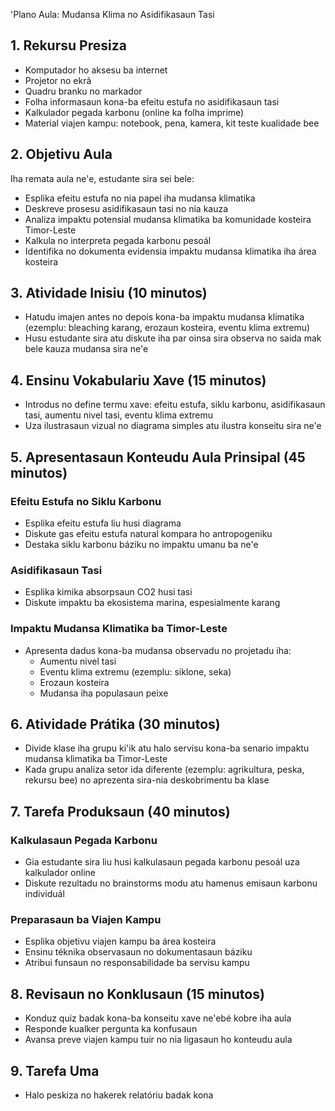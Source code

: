 'Plano Aula: Mudansa Klima no Asidifikasaun Tasi

## 1. Rekursu Presiza

- Komputador ho aksesu ba internet
- Projetor no ekrã
- Quadru branku no markador
- Folha informasaun kona-ba efeitu estufa no asidifikasaun tasi
- Kalkulador pegada karbonu (online ka folha imprime)
- Material viajen kampu: notebook, pena, kamera, kit teste kualidade bee

## 2. Objetivu Aula

Iha remata aula ne'e, estudante sira sei bele:
- Esplika efeitu estufa no nia papel iha mudansa klimatika
- Deskreve prosesu asidifikasaun tasi no nia kauza
- Analiza impaktu potensial mudansa klimatika ba komunidade kosteira Timor-Leste
- Kalkula no interpreta pegada karbonu pesoál
- Identifika no dokumenta evidensia impaktu mudansa klimatika iha área kosteira

## 3. Atividade Inisiu (10 minutos)

- Hatudu imajen antes no depois kona-ba impaktu mudansa klimatika (ezemplu: bleaching karang, erozaun kosteira, eventu klima extremu)
- Husu estudante sira atu diskute iha par oinsa sira observa no saida mak bele kauza mudansa sira ne'e

## 4. Ensinu Vokabulariu Xave (15 minutos)

- Introdus no define termu xave: efeitu estufa, siklu karbonu, asidifikasaun tasi, aumentu nivel tasi, eventu klima extremu
- Uza ilustrasaun vizual no diagrama simples atu ilustra konseitu sira ne'e

## 5. Apresentasaun Konteudu Aula Prinsipal (45 minutos)

### Efeitu Estufa no Siklu Karbonu
- Esplika efeitu estufa liu husi diagrama
- Diskute gas efeitu estufa natural kompara ho antropogeniku
- Destaka siklu karbonu báziku no impaktu umanu ba ne'e

### Asidifikasaun Tasi
- Esplika kimika absorpsaun CO2 husi tasi
- Diskute impaktu ba ekosistema marina, espesialmente karang

### Impaktu Mudansa Klimatika ba Timor-Leste
- Apresenta dadus kona-ba mudansa observadu no projetadu iha:
  - Aumentu nivel tasi
  - Eventu klima extremu (ezemplu: siklone, seka)
  - Erozaun kosteira
  - Mudansa iha populasaun peixe

## 6. Atividade Prátika (30 minutos)

- Divide klase iha grupu ki'ik atu halo servisu kona-ba senario impaktu mudansa klimatika ba Timor-Leste
- Kada grupu analiza setor ida diferente (ezemplu: agrikultura, peska, rekursu bee) no aprezenta sira-nia deskobrimentu ba klase

## 7. Tarefa Produksaun (40 minutos)

### Kalkulasaun Pegada Karbonu
- Gia estudante sira liu husi kalkulasaun pegada karbonu pesoál uza kalkulador online
- Diskute rezultadu no brainstorms modu atu hamenus emisaun karbonu individuál

### Preparasaun ba Viajen Kampu
- Esplika objetivu viajen kampu ba área kosteira
- Ensinu téknika observasaun no dokumentasaun báziku
- Atribui funsaun no responsabilidade ba servisu kampu

## 8. Revisaun no Konklusaun (15 minutos)

- Konduz quiz badak kona-ba konseitu xave ne'ebé kobre iha aula
- Responde kualker pergunta ka konfusaun
- Avansa preve viajen kampu tuir no nia ligasaun ho konteudu aula

## 9. Tarefa Uma

- Halo peskiza no hakerek relatóriu badak kona